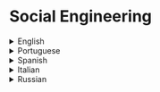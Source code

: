 # Social Engineering

<details>
  <summary>English</summary>
  
  ### Materials
- [WebRoot](https://www.webroot.com/us/en/resources/tips-articles/what-is-social-engineering)
- [Wikipedia](https://en.wikipedia.org/wiki/Social_engineering_(security))
- [Kaspersky](https://usa.kaspersky.com/resource-center/definitions/social-engineering)
- [Knowbe4](https://www.knowbe4.com/what-is-social-engineering/)
- [Digital Guardian](https://digitalguardian.com/blog/what-social-engineering-defining-and-avoiding-common-social-engineering-threats)
- [Null-Byte](https://null-byte.wonderhowto.com/how-to/social-engineering/)
- [Tutorialspoint](https://www.tutorialspoint.com/ethical_hacking/ethical_hacking_social_engineering.htm)
- [Guru 99](https://www.guru99.com/how-to-hack-using-social-enginering.html)
- [Rapid7](https://metasploit.help.rapid7.com/docs/best-practices-for-social-engineering)
- [Break the Security](http://breakthesecurity.cysecurity.org/category/social-engineering)
- [Xeushack](https://xeushack.com/introduction-to-social-engineering/)
- [Awesome Social Engineering](https://github.com/v2-dev/awesome-social-engineering)
- [Introduction to SE](https://www.ncsc.gov.uk/content/files/protected_files/guidance_files/Introduction-to-social-engineering.pdf)
- [The Art of Deception](http://sbisc.ut.ac.ir/wp-content/uploads/2015/10/mitnick.pdf)
- [SE Presentation](https://www.vasco.com/images/Social-engineering_tcm42-46728.pdf)
- [The Human Factor](https://www.exploit-db.com/docs/english/18135-social-engineering---the-human-factor.pdf)
- [Open Security SE](http://opensecuritytraining.info/HTID_files/Day01-Social.Engineering.pdf)
- [OWASP](https://www.owasp.org/images/5/54/Presentation_Social_Engineering.pdf)
- [SE Introduction](https://www.casact.org/education/spring/2016/presentations/G-4-Social%20Engineering.pdf)
- [A Wolf in Sheep's Clothing](https://www.isaca.org/chapters2/victoria/events/Documents/Presentations/2016-05-18%20Roberto%20Salgato-A%20Wolf%20in%20Sheep%20Clothing.pdf)
- [Defense and Popularity of SE](https://brage.bibsys.no/xmlui/bitstream/handle/11250/144040/EKHenningsen.pdf)
- [SE Based Attacks](https://pdfs.semanticscholar.org/presentation/a84f/ee407e55090bc62f0d638175365a481cc9a9.pdf)
- [Defcon 21](https://www.youtube.com/watch?v=1kkOKvPrdZ4)
- [SE Explained](https://www.youtube.com/watch?v=r3qDA8AUy8U)
- [Human Resources SE](https://www.youtube.com/watch?v=1pCigAw2-0g)
</details>

<details>
  <summary>Portuguese</summary>
  
  ### Materials
- [Técnicas de Engenharia Social](http://cio.com.br/tecnologia/2017/04/09/conheca-seis-das-tecnicas-de-engenharia-social-muito-eficazes/)
- [Conceitos](https://www.gestaodesegurancaprivada.com.br/engenharia-social-o-que-e-conceitos/)
- [Guia do Hacker](https://pt.wikibooks.org/wiki/Guia_do_hacker/Engenharia_social)
- [Engenharia Social](https://www.enq.ufrgs.br/files/Engenharia%20Social.pdf)
- [Universidade FUMEC](http://www.fumec.br/revistas/sigc/article/viewFile/3733/2031)
- [Técnicas](https://securityinformationnews.files.wordpress.com/2014/02/tecnicas_de_engenharia_social.pdf)
- [Ataques de ES](https://repositorio.ucp.pt/bitstream/10400.14/15690/1/Tese%20de%20Mestrado%20-%20Engenharia%20Social.pdf)
- [Conceitos e Vertentes](http://memoria.rnp.br/_arquivo/disi2005/salgado-bruno_engenharia-social.pdf)
- [Bradesco Segurança](https://www.bradescoseguranca.com.br/assets/pf/pdf/guias/cartilha-engenharia-social.pdf)
</details>

<details>
  <summary>Spanish</summary>
  
  ### Materials
- [Gcfglobal](https://edu.gcfglobal.org/es/seguridad-en-internet/la-ingenieria-social/1/)
- [Ecured](https://www.ecured.cu/Ingenier%C3%ADa_social)
- [Revista Seguridad](https://revista.seguridad.unam.mx/numero-10/ingenier%C3%AD-social-corrompiendo-la-mente-humana)
- [Pablo Yglesias](https://www.pabloyglesias.com/mundohacker-ingenieria-social/)
- [Gb-Advisors](http://www.gb-advisors.com/es/riesgos-y-amenazas-de-la-ingenieria-social/)
- [Ingeniería Social](https://www.owasp.org/images/2/27/02_INGENIER%C3%8DA_SOCIAL.pdf)
- [El Ataque Silencioso](http://www.redicces.org.sv/jspui/bitstream/10972/2910/1/Articulo6.pdf)
- [Metodologías](http://openaccess.uoc.edu/webapps/o2/bitstream/10609/81255/6/jrodriguezrinTFM0618memoria.pdf)
- [Estudio de Metodologías](http://openaccess.uoc.edu/webapps/o2/bitstream/10609/81271/6/rmarinjTFM0618memoria.pdf)
- [Ingeniería Social](https://www.tlm.unavarra.es/pluginfile.php/11615/mod_resource/content/0/clases/11_SSI-socialeng.pdf)
- [El Arte del Engano](http://www.seaceptanideas.com/biblio/El_Arte_del_Enga%C3%B1o.pdf)
- [Cybercamp](https://cybercamp.es/cybercamp2014/attachments/multimedia/CyberCamp_IngenieriaSocial.pdf)
</details>

<details>
  <summary>Italian</summary>
  
  ### Materials
- [Università di Bologna](https://amslaurea.unibo.it/2701/1/melis_andrea_tesi.pdf)
- [IngSoc: il Fattore Umano](https://under12oot.noblogs.org/files/2014/02/IngSoc.pdf)
- [Ingegneria Sociale e Psicologia](http://www.greatstoriesofthebible.net/ingegneria_sociale_e_psicologia.pdf)
- [Ingegneria Sociale](http://www.erick-simionato.it/documenti/Ingegneria%20Sociale.pdf)
- [L'Ingegneria Sociale](https://culturamblog.files.wordpress.com/2015/04/tesina_ingegneria_sociale_completa2.pdf)
- [Hacktips](https://hacktips.it/ingegneria-sociale/)
</details>

<details>
  <summary>Russian</summary>
  
  ### Materials
- [Xakep](https://xakep.ru/2018/05/17/social-engineering/)
- [The Brain Hack](https://medium.com/@Emisare/socialnaya-ingeneria-9f16e0ba7fa5)
- [Anti-malware](https://www.anti-malware.ru/threats/social-engineering)
- [Noosfera](http://noosfera.su/social-engineering/)
</details>